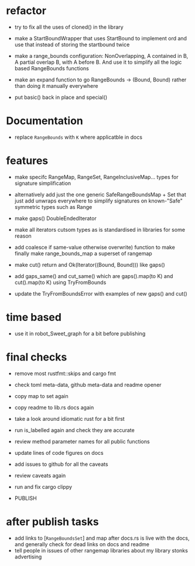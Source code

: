 # refactor

- try to fix all the uses of cloned() in the library
- make a StartBoundWrapper that uses StartBound to implement ord and
  use that instead of storing the startbound twice
- make a range_bounds configuration: NonOverlapping, A contained in B,
  A partial overlap B, with A before B. And use it to simplify all the
  logic based RangeBounds functions
- make an expand function to go RangeBounds -> (Bound, Bound) rather
  than doing it manually everywhere

- put basic() back in place and special()

# Documentation
- replace `RangeBounds` with `K` where applicatble in docs

# features

- make specifc RangeMap, RangeSet, RangeInclusiveMap... types for signature
  simplification
- alternatively add just the one generic SafeRangeBoundsMap + Set that
  just add unwraps everywhere to simplify signatures on known-"Safe"
  symmetric types such as Range

- make gaps() DoubleEndedIterator
- make all iterators cutsom types as is standardised in libraries for
  some reason

- add coalesce if same-value otherwise overwrite) function to make
  finally make range_bounds_map a superset of rangemap

- make cut() return and Ok(Iterator((Bound, Bound))) like gaps()
- add gaps_same() and cut_same() which are gaps().map(to K) and
  cut().map(to K) using TryFromBounds
- update the TryFromBoundsError with examples of new gaps() and cut()

# time based

- use it in robot_Sweet_graph for a bit before publishing

# final checks

- remove most rustfmt::skips and cargo fmt
- check toml meta-data, github meta-data and readme opener
- copy map to set again
- copy readme to lib.rs docs again
- take a look around idiomatic rust for a bit first
- run is_labelled again and check they are accurate
- review method parameter names for all public functions
- update lines of code figures on docs
- add issues to github for all the caveats
- review caveats again
- run and fix cargo clippy

- PUBLISH

# after publish tasks

- add links to [`RangeBoundsSet`] and map after docs.rs is live with
  the docs, and generally check for dead links on docs and readme
- tell people in issues of other rangemap libraries about my library
  stonks advertising
